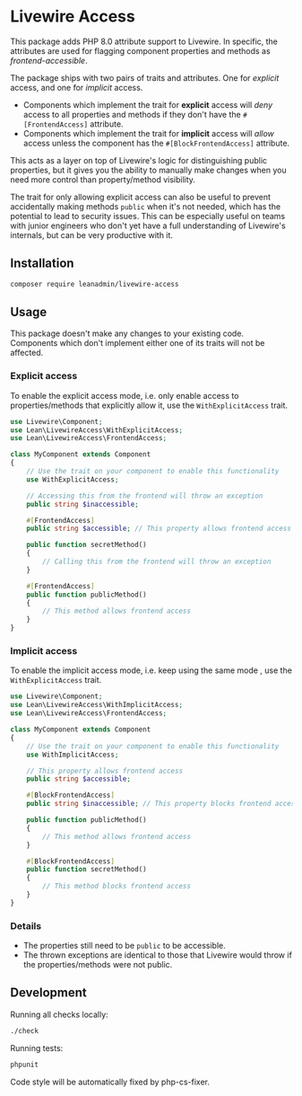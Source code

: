 # Livewire Access

This package adds PHP 8.0 attribute support to Livewire. In specific, the attributes are used for flagging component properties and methods as *frontend-accessible*.

The package ships with two pairs of traits and attributes. One for *explicit* access, and one for *implicit* access.

- Components which implement the trait for **explicit** access will *deny* access to all properties and methods if they don't have the `#[FrontendAccess]` attribute.
- Components which implement the trait for **implicit** access will *allow* access unless the component has the `#[BlockFrontendAccess]` attribute.

This acts as a layer on top of Livewire's logic for distinguishing public properties, but it gives you the ability to manually make changes when you need more control than property/method visibility.

The trait for only allowing explicit access can also be useful to prevent accidentally making methods `public` when it's not needed, which has the potential to lead to security issues. This can be especially useful on teams with junior engineers who don't yet have a full understanding of Livewire's internals, but can be very productive with it.

## Installation

```sh
composer require leanadmin/livewire-access
```

## Usage

This package doesn't make any changes to your existing code. Components which don't implement either one of its traits will not be affected.

### Explicit access

To enable the explicit access mode, i.e. only enable access to properties/methods that explicitly allow it, use the `WithExplicitAccess` trait.

```php
use Livewire\Component;
use Lean\LivewireAccess\WithExplicitAccess;
use Lean\LivewireAccess\FrontendAccess;

class MyComponent extends Component
{
    // Use the trait on your component to enable this functionality
    use WithExplicitAccess;

    // Accessing this from the frontend will throw an exception
    public string $inaccessible;

    #[FrontendAccess]
    public string $accessible; // This property allows frontend access

    public function secretMethod()
    {
        // Calling this from the frontend will throw an exception
    }

    #[FrontendAccess]
    public function publicMethod()
    {
        // This method allows frontend access
    }
}
```

### Implicit access

To enable the implicit access mode, i.e. keep using the same mode , use the `WithExplicitAccess` trait.

```php
use Livewire\Component;
use Lean\LivewireAccess\WithImplicitAccess;
use Lean\LivewireAccess\FrontendAccess;

class MyComponent extends Component
{
    // Use the trait on your component to enable this functionality
    use WithImplicitAccess;

    // This property allows frontend access
    public string $accessible;

    #[BlockFrontendAccess]
    public string $inaccessible; // This property blocks frontend access

    public function publicMethod()
    {
        // This method allows frontend access
    }

    #[BlockFrontendAccess]
    public function secretMethod()
    {
        // This method blocks frontend access
    }
}
```

### Details

- The properties still need to be `public` to be accessible.
- The thrown exceptions are identical to those that Livewire would throw if the properties/methods were not public.

## Development

Running all checks locally:

```sh
./check
```

Running tests:

```sh
phpunit
```

Code style will be automatically fixed by php-cs-fixer.
